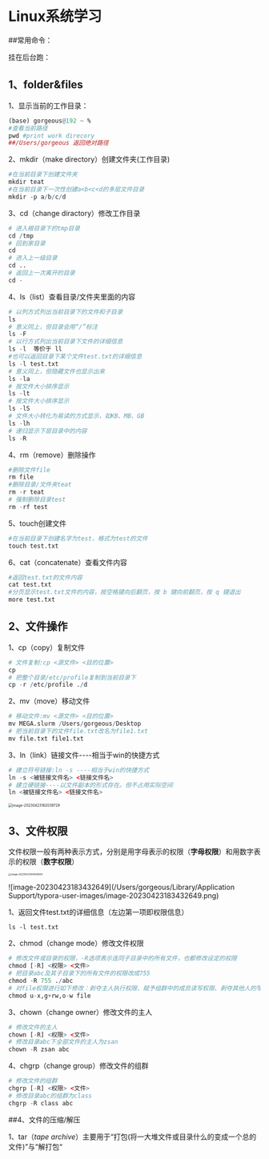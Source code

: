 # Linux系统学习

##常用命令：

挂在后台跑：













## 1、folder&files

1、显示当前的工作目录：

```r
(base) gorgeous@192 ~ %
#查看当前路径
pwd #print work direcory
##/Users/gorgeous 返回绝对路径
```

2、mkdir（make directory）创建文件夹(工作目录)

```r
#在当前目录下创建文件夹
mkdir teat
#在当前目录下一次性创建a<b<c<d的多层文件目录
mkdir -p a/b/c/d
```

3、cd（change diractory）修改工作目录

```R
# 进入根目录下的tmp目录
cd /tmp 
# 回到家目录
cd
# 进入上一级目录
cd ..
# 返回上一次离开的目录
cd -
```

4、ls（list）查看目录/文件夹里面的内容

```R
# 以列方式列出当前目录下的文件和子目录
ls  
# 意义同上，但目录会用“/”标注
ls -F  
# 以行方式列出当前目录下文件的详细信息
ls -l  等价于 ll
#也可以返回目录下某个文件test.txt的详细信息
ls -l test.txt
# 意义同上，但隐藏文件也显示出来
ls -la  
# 按文件大小排序显示
ls -lt  
# 按文件大小排序显示
ls -lS  
# 文件大小转化为易读的方式显示，如KB、MB、GB
ls -lh  
# 递归显示下层目录中的内容
ls -R  
```

4、rm（remove）删除操作

```R
#删除文件file
rm file
#删除目录/文件夹teat
rm -r teat
# 强制删除目录test
rm -rf test
```

5、touch创建文件

```R
#在当前目录下创建名字为test，格式为test的文件
touch test.txt
```

6、cat（concatenate）查看文件内容

```R
#返回test.txt的文件内容
cat test.txt
#分页显示test.txt文件的内容，按空格键向后翻页，按 b 键向前翻页，按 q 键退出
more test.txt
```

## 2、文件操作

1、cp（copy）复制文件

```R
# 文件复制:cp <源文件> <目的位置>
cp 
# 把整个目录/etc/profile复制到当前目录下
cp -r /etc/profile ./d
```

2、mv（move）移动文件

```R
# 移动文件:mv <源文件> <目的位置>
mv MEGA.slurm /Users/gorgeous/Desktop
# 把当前目录下的文件file.txt改名为file1.txt
mv file.txt file1.txt
```

3、ln（link）链接文件----相当于win的快捷方式

```R
# 建立符号链接:ln -s ----相当于win的快捷方式
ln -s <被链接文件名> <链接文件名>
# 建立硬链接----以文件副本的形式存在。但不占用实际空间
ln <被链接文件名> <链接文件名>
```

<img src="/Users/gorgeous/Library/Application Support/typora-user-images/image-20230423182039729.png" alt="image-20230423182039729" style="zoom: 50%;" />



## 3、文件权限

文件权限一般有两种表示方式，分别是用字母表示的权限（**字母权限**）和用数字表示的权限（**数字权限**）

<img src="/Users/gorgeous/Library/Application Support/typora-user-images/image-20230423184548834.png" alt="image-20230423184548834" style="zoom:33%;" />



![image-20230423183432649](/Users/gorgeous/Library/Application Support/typora-user-images/image-20230423183432649.png)

1、返回文件test.txt的详细信息（左边第一项即权限信息）

```
ls -l test.txt
```

2、chmod（change mode）修改文件权限

```R
# 修改文件或目录的权限，-R选项表示连同子目录中的所有文件，也都修改设定的权限
chmod [-R] <权限> <文件>
# 把目录abc及其子目录下的所有文件的权限改成755
chmod -R 755 ./abc
# 对file权限进行如下修改：剥夺主人执行权限、赋予组群中的成员读写权限、剥夺其他人的写权限
chmod u-x,g+rw,o-w file
```

3、chown（change owner）修改文件的主人

```R
# 修改文件的主人
chown [-R] <权限> <文件>
# 修改目录abc下全部文件的主人为zsan
chown -R zsan abc
```

4、chgrp（change group）修改文件的组群

```r
# 修改文件的组群
chgrp [-R] <权限> <文件>
# 修改目录abc的组群为class
chgrp -R class abc
```

##4、文件的压缩/解压

1、tar（*tape archive*）主要用于“打包(将一大堆文件或目录什么的变成一个总的文件)”与“解打包“































